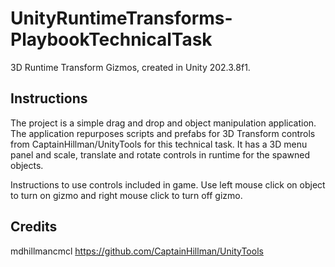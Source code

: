 # UnityRuntimeTransforms-PlaybookTechnicalTask


3D Runtime Transform Gizmos, created in Unity 202.3.8f1.

## Instructions

The project is a simple drag and drop and object manipulation application. The application repurposes scripts and prefabs for 3D Transform controls from CaptainHillman/UnityTools for this technical task. It has a 3D menu panel and scale, translate and rotate controls in runtime for the spawned objects.

Instructions to use controls included in game.
Use left mouse click on object to turn on gizmo and right mouse click to turn off gizmo.

## Credits

mdhillmancmcl
https://github.com/CaptainHillman/UnityTools
